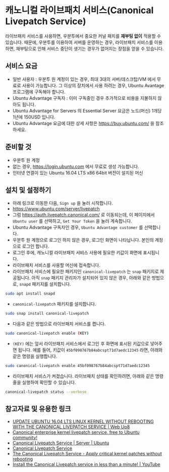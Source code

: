 # 캐노니컬 라이브패치 서비스(Canonical Livepatch Service)

라이브패치 서비스를 사용하면, 우분투에서 중요한 커널 패치를 **재부팅 없이** 적용할 수 있습니다.
때문에, 우분투를 이용하여 서버를 운영하는 경우, 라이브패치 서비스를 이용하면, 재부팅으로 인해 서비스 중단이 생기는 경우가 없어지는 장점을 얻을 수 있습니다.

## 서비스 요금
 - 일반 사용자 : 우분투 원 계정이 있는 경우, 최대 3대의 서버/데스크탑/VM 에서 무료로 사용이 가능합니다. 그 이상의 장치에서 사용 하려는 경우, Ubuntu Avantage 프로그램에 구독해야 합니다.
 - Ubuntu Advantage 구독자 : 이미 구독중인 경우 추가적으로 비용을 지불하지 않아도 됩니다.
  - Ubuntu Advantage for Servers 의 Essential Server 요금은 노드(머신) 1개당 1년에 150USD 입니다.
  - Ubuntu Advantage 요금에 대한 상세 사항은 https://buy.ubuntu.com/ 을 참조하세요.

## 준비할 것
 - 우분투 원 계정
  - 없는 경우, https://login.ubuntu.com 에서 무료로 생성 가능합니다.
 - 인터넷 연결이 있는 Ubuntu 16.04 LTS x86 64bit 버전이 설치된 머신

## 설치 및 설정하기
 - 아래 링크로 이동한 다음, `Sign up` 을 눌러 시작합니다.
  - https://www.ubuntu.com/server/livepatch
 - 그럼 https://auth.livepatch.canonical.com/ 로 이동되는데, 이 페이지에서 `Ubuntu user` 를 선택하고, `Get Your Token` 을 눌러 계속합니다.
  - Ubuntu Advantage 구독자인 경우, `Ubuntu Advantage customer` 를 선택합니다.
 - 우분투 원 계정으로 로그인 하지 않은 경우, 로그인 화면이 나타납니다. 본인의 계정으로 로그인 합니다.
 - 로그인 후에, 캐노니컬 라이브패치 서비스 사용에 필요한 키값이 화면에 표시됩니다.
 - 라이브패치 서비스를 사용할 머신에 접속합니다.
 - 라이브패치 서비스에 필요한 패키지인 `canonical-livepatch` 는 `snap` 패키지로 제공됩니다. 아직 `snap` 패키지 관리자가 설치되어 있지 않은 경우, 아래와 같은 방법으로, `snapd` 패키지를 설치합니다.
 ```bash
 sudo apt install snapd
 ```
 - `canonical-livepatch` 패키지를 설치합니다.
 ```bash
 sudo snap install canonical-livepatch
 ```
 - 다음과 같은 방법으로 라이브패치 서비스를 켭니다.
 ```bash
 sudo canonical-livepatch enable (KEY)
 ```
  - `(KEY)` 에는 앞서 라이브패치 서비스에서 로그인 후 화면에 표시된 키값으로 넣어주면 됩니다. 예를 들어, 키값이 `45bf098767b84abcspt71d7aedc12345` 라면, 아래와 같은 명령을 실행합니다.
  ```bash
  sudo canonical-livepatch enable 45bf098767b84abcspt71d7aedc12345
  ```
 - 라이브패치 서비스가 켜졌습니다. 라이브패치 상태를 확인하려면, 아래와 같은 명령줄을 실행하여 확인할 수 있습니다.
```bash
canonical-livepatch status --verbose
```

## 참고자료 및 유용한 링크
 - [UPDATE UBUNTU 16.04 LTS LINUX KERNEL WITHOUT REBOOTING WITH THE CANONICAL LIVEPATCH SERVICE | Web Up8](http://www.webupd8.org/2016/10/update-ubuntu-1604-lts-linux-kernel.html?m=1)
 - [Canonical enterprise kernel livepatch service, free to Ubuntu community!](https://lists.ubuntu.com/archives/ubuntu-announce/2016-October/000214.html)
 - [Canonical Livepatch Service | Server | Ubuntu](https://www.ubuntu.com/server/livepatch)
 - [Canonical Livepatch Service](https://auth.livepatch.canonical.com/)
 - [The Canonical Livepatch Service - Apply critical kernel patches without rebooting](https://pages.ubuntu.com/rs/066-EOV-335/images/20161017_LivePatching_DS_.pdf)
 - [Install the Canonical Livepatch service in less than a minute! | YouTube](https://www.youtube.com/watch?v=9hvqFfwE4u0)
